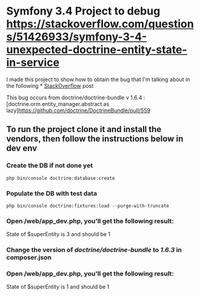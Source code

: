 # Symfony 3.4 Project to debug https://stackoverflow.com/questions/51426933/symfony-3-4-unexpected-doctrine-entity-state-in-service

I made this project to show how to obtain the bug that I'm talking about in the following * [StackOverflow](https://stackoverflow.com/questions/51426933/symfony-3-4-unexpected-doctrine-entity-state-in-service) post

This bug occurs from doctrine/doctrine-bundle v 1.6.4 : [doctrine.orm.entity_manager.abstract as lazy]https://github.com/doctrine/DoctrineBundle/pull/559

## To run the project clone it and install the vendors, then follow the instructions below in dev env

### Create the DB if not done yet
```
php bin/console doctrine:database:create
```

### Populate the DB with test data
```
php bin/console doctrine:fixtures:load --purge-with-truncate
```

### Open /web/app_dev.php, you'll get the following result:
State of $superEntity is 3 and should be 1

### Change the version of *doctrine/doctrine-bundle* to *1.6.3* in composer.json

### Open /web/app_dev.php, you'll get the following result:
State of $superEntity is 1 and should be 1